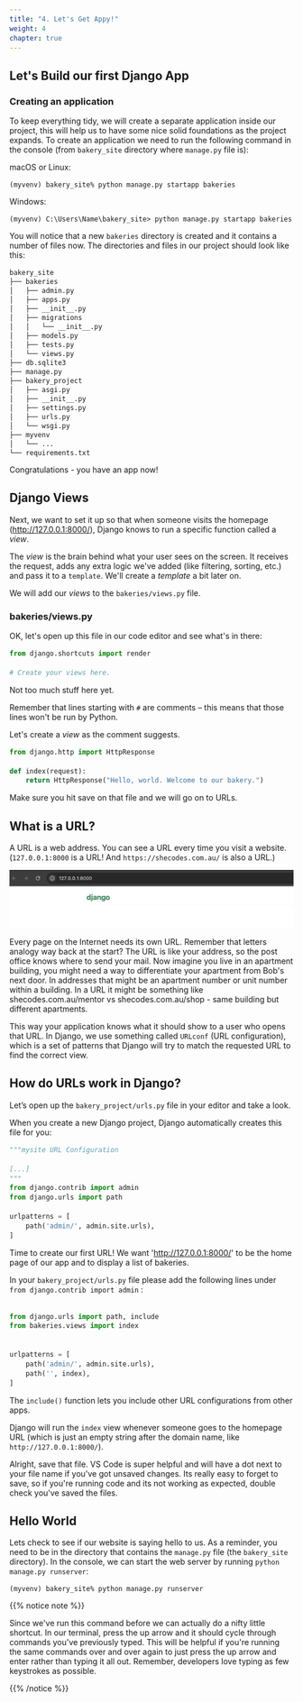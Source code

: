 ```yaml
---
title: "4. Let's Get Appy!"
weight: 4
chapter: true
---
```


## Let's Build our first Django App

### Creating an application

To keep everything tidy, we will create a separate application inside our project, this will help us to have some nice solid foundations as the project expands. To create an application we need to run the following command in the console (from `bakery_site` directory where `manage.py` file is):

macOS or Linux:
```
(myvenv) bakery_site% python manage.py startapp bakeries
```
Windows:
```
(myvenv) C:\Users\Name\bakery_site> python manage.py startapp bakeries
```

You will notice that a new `bakeries` directory is created and it contains a number of files now. The directories and files in our project should look like this:

```
bakery_site
├── bakeries
│   ├── admin.py
│   ├── apps.py
│   ├── __init__.py
│   ├── migrations
│   │   └── __init__.py
│   ├── models.py
│   ├── tests.py
│   └── views.py
├── db.sqlite3
├── manage.py
├── bakery_project
│   ├── asgi.py
│   ├── __init__.py
│   ├── settings.py
│   ├── urls.py
│   └── wsgi.py
├── myvenv
│   └── ...
└── requirements.txt

```

Congratulations - you have an app now! 


## Django Views

Next, we want to set it up so that when someone visits the homepage (http://127.0.0.1:8000/), Django knows to run a specific function called a *view*. 

The *view* is the brain behind what your user sees on the screen. It receives the request, adds any extra logic we've added (like filtering, sorting, etc.) and pass it to a `template`. We'll create a *template* a bit later on.

We will add our *views* to the `bakeries/views.py` file.

### bakeries/views.py

OK, let's open up this file in our code editor and see what's in there:

```python
from django.shortcuts import render

# Create your views here.
```

Not too much stuff here yet.

Remember that lines starting with `#` are comments – this means that those lines won't be run by Python.

Let's create a *view* as the comment suggests.

```python
from django.http import HttpResponse

def index(request):
    return HttpResponse("Hello, world. Welcome to our bakery.")
```

Make sure you hit save on that file and we will go on to URLs.


## What is a URL?

A URL is a web address. You can see a URL every time you visit a website. (`127.0.0.1:8000` is a URL! And `https://shecodes.com.au/` is also a URL.)

![URL](images/url.png)

Every page on the Internet needs its own URL. Remember that letters analogy way back at the start? The URL is like your address, so the post office knows where to send your mail. Now imagine you live in an apartment building, you might need a way to differentiate your apartment from Bob's next door. In addresses that might be an apartment number or unit number within a building. In a URL it might be something like shecodes.com.au/mentor vs shecodes.com.au/shop - same building but different apartments.

This way your application knows what it should show to a user who opens that URL. In Django, we use something called `URLconf` (URL configuration), which is a set of patterns that Django will try to match the requested URL to find the correct view.

## How do URLs work in Django?

Let’s open up the `bakery_project/urls.py` file in your editor and take a look.

When you create a new Django project, Django automatically creates this file for you:


```python
"""mysite URL Configuration

[...]
"""
from django.contrib import admin
from django.urls import path

urlpatterns = [
    path('admin/', admin.site.urls),
]
```

Time to create our first URL! We want 'http://127.0.0.1:8000/' to be the home page of our app and to display a list of bakeries.

In your `bakery_project/urls.py` file please add the following lines under `from django.contrib import admin` :

```python

from django.urls import path, include
from bakeries.views import index


urlpatterns = [
    path('admin/', admin.site.urls),
    path('', index),
]
```

The `include()` function lets you include other URL configurations from other apps.

Django will run the `index` view whenever someone goes to the homepage URL (which is just an empty string after the domain name, like `http://127.0.0.1:8000/`).


Alright, save that file. VS Code is super helpful and will have a dot next to your file name if you've got unsaved changes. Its really easy to forget to save, so if you're running code and its not working as expected, double check you've saved the files.


## Hello World

Lets check to see if our website is saying hello to us. As a reminder, you need to be in the directory that contains the `manage.py` file (the `bakery_site` directory). In the console, we can start the web server by running `python manage.py runserver`:

```
(myvenv) bakery_site% python manage.py runserver
```

{{% notice note %}}

Since we've run this command before we can actually do a nifty little shortcut. In our terminal, press the up arrow and it should cycle through commands you've previously typed. This will be helpful if you're running the same commands over and over again to just press the up arrow and enter rather than typing it all out. Remember, developers love typing as few keystrokes as possible.

{{% /notice %}}

